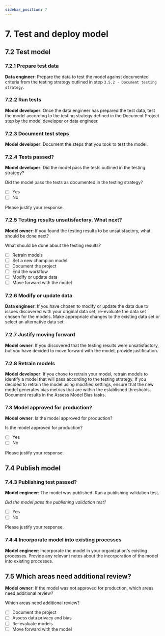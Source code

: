 ```yaml
---
sidebar_position: 7
---
```


# 7. Test and deploy model

## 7.2 Test model

### 7.2.1 Prepare test data

**Data engineer**: Prepare the data to test the model against documented criteria from the testing strategy outlined in step `3.5.2 - Document testing strategy`.

### 7.2.2 Run tests
**Model developer**: Once the data engineer has prepared the test data, test the model according to the testing strategy defined in the Document Project step by the model developer or data engineer.

### 7.2.3 Document test steps
**Model developer**: Document the steps that you took to test the model.

### 7.2.4 Tests passed?
**Model developer**: Did the model pass the tests outlined in the testing strategy?

Did the model pass the tests as documented in the testing strategy?

* [ ] Yes
* [ ] No

Please justify your response.

### 7.2.5 Testing results unsatisfactory. What next?
**Model owner**: If you found the testing results to be unsatisfactory, what should be done next?

What should be done about the testing results?

* [ ] Retrain models
* [ ] Set a new champion model
* [ ] Document the project
* [ ] End the workflow
* [ ] Modify or update data
* [ ] Move forward with the model

### 7.2.6 Modify or update data
**Data engineer**: If you have chosen to modify or update the data due to issues discovered with your original data set, re-evaluate the data set chosen for the models.
Make appropriate changes to the existing data set or select an alternative data set.

### 7.2.7 Justify moving forward
**Model owner**: If you discovered that the testing results were unsatisfactory, but you have decided to move forward with the model, provide justification.

### 7.2.8 Retrain models
**Model developer**: If you chose to retrain your model, retrain models to identify a model that will pass according to the testing strategy.
If you decided to retrain the model using modified settings, ensure that the new model generates bias metrics that are within the established thresholds.
Document results in the Assess Model Bias tasks.

### 7.3 Model approved for production?
**Model owner**: Is the model approved for production?

Is the model approved for production?

* [ ] Yes
* [ ] No

Please justify your response.

## 7.4 Publish model

### 7.4.3 Publishing test passed?
**Model engineer**: The model was published. Run a publishing validation
test.

*Did the model pass the publishing validation test?*

* [ ] Yes
* [ ] No

Please justify your response.

### 7.4.4 Incorporate model into existing processes
**Model engineer**: Incorporate the model in your organization's existing processes.
Provide any relevant notes about the incorporation of the model into existing processes.

## 7.5 Which areas need additional review?
**Model owner**: If the model was not approved for production, which areas need additional review?

Which areas need additional review?

* [ ] Document the project
* [ ] Assess data privacy and bias
* [ ] Re-evaluate models
* [ ] Move forward with the model

